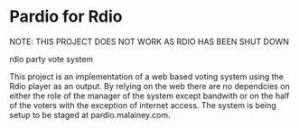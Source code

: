 Pardio for Rdio
==========

NOTE: THIS PROJECT DOES NOT WORK AS RDIO HAS BEEN SHUT DOWN

rdio party vote system

This project is an implementation of a web based voting system using the Rdio player as an output. By relying on the web there are no dependcies on either the role of the manager of the system except bandwith or on the half of the voters with the exception of internet access. The system is being setup to be staged at pardio.malainey.com. 
